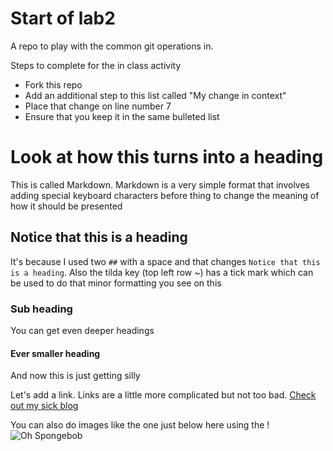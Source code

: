 # Start of lab2
A repo to play with the common git operations in.

Steps to complete for the in class activity
- Fork this repo
- Add an additional step to this list called "My change in context"
- Place that change on line number 7
- Ensure that you keep it in the same bulleted list

# Look at how this turns into a heading
This is called Markdown. Markdown is a very simple format that involves adding special keyboard characters before thing to change the meaning of how it should be presented
## Notice that this is a heading
It's because I used two `##` with a space and that changes `Notice that this is a heading`. Also the tilda key (top left row ~) has a tick mark which can be used to do that minor formatting you see on this
### Sub heading
You can get even deeper headings
#### Ever smaller heading
And now this is just getting silly

Let's add a link.
Links are a little more complicated but not too bad. [Check out my sick blog](https://btopro.com/)

You can also do images like the one just below here using the !
![Oh Spongebob](https://media.giphy.com/media/3oEjI4sFlp73fvEYgw/giphy.gif)
